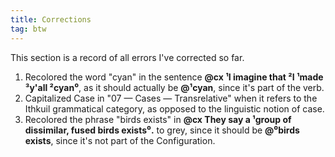 ```yaml
---
title: Corrections
tag: btw
---
```


This section is a record of all errors I've corrected so far.

<div class="contents [&_em]:text-z-subtitle [&_em]:not-italic">

1. Recolored the word "cyan" in the sentence **@cx ¹I imagine that ²I ¹made
   ³y'all ²cyan⁰**, as it should actually be **@¹cyan**, since it's part of the
   verb.
2. Capitalized Case in "07 — Cases — Transrelative" when it refers to the
   Ithkuil grammatical category, as opposed to the linguistic notion of case.
3. Recolored the phrase "birds exists" in **@cx They say a ¹group of dissimilar,
   fused birds exists⁰.** to grey, since it should be **@⁰birds exists**, since
   it's not part of the Configuration.

</div>
